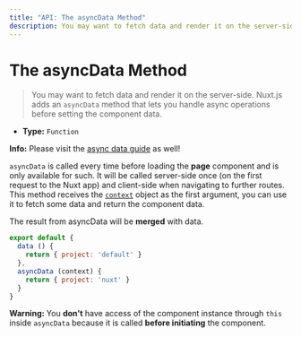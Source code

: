 ```yaml
---
title: "API: The asyncData Method"
description: You may want to fetch data and render it on the server-side. Nuxt.js adds an `asyncData` method that lets you handle async operations before setting the component data.
---
```


# The asyncData Method

> You may want to fetch data and render it on the server-side. Nuxt.js adds an `asyncData` method that lets you handle async operations before setting the component data.

- **Type:** `Function`


<div class="Alert Alert--nuxt-green">

<b>Info:</b> Please visit the [async data guide](/guide/async-data) as well!

</div>


`asyncData` is called every time before loading the **page** component and is only available for such.
It will be called server-side once (on the first request to the Nuxt app) and client-side when navigating to further routes. 
This method receives the [`context`](/api/context) object as the first argument, you can use it to fetch some data and return the component data.


The result from asyncData will be **merged** with data.

```js
export default {
  data () {
    return { project: 'default' }
  },
  asyncData (context) {
    return { project: 'nuxt' }
  }
}
```

<div class="Alert Alert--orange">

<b>Warning:</b> You **don't** have access of the component instance through `this` inside `asyncData` because it is called **before initiating** the component.

</div>
